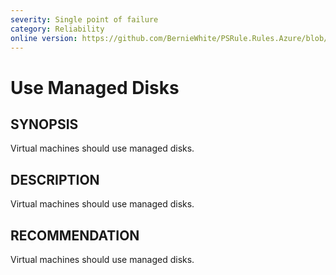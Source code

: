 ```yaml
---
severity: Single point of failure
category: Reliability
online version: https://github.com/BernieWhite/PSRule.Rules.Azure/blob/master/docs/rules/en/Azure.VM.UseManagedDisks.md
---
```


# Use Managed Disks

## SYNOPSIS

Virtual machines should use managed disks.

## DESCRIPTION

Virtual machines should use managed disks.

## RECOMMENDATION

Virtual machines should use managed disks.
